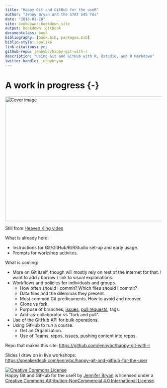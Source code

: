 ```yaml
--- 
title: "Happy Git and GitHub for the useR"
author: "Jenny Bryan and the STAT 545 TAs"
date: "2018-01-20"
site: bookdown::bookdown_site
output: bookdown::gitbook
documentclass: book
bibliography: [book.bib, packages.bib]
biblio-style: apalike
link-citations: yes
github-repo: jennybc/happy-git-with-r
description: "Using Git and GitHub with R, Rstudio, and R Markdown"
twitter-handle: jennybryan
---
```


# A work in progress {-}

<img src="img/watch-me-diff-watch-me-rebase-smaller.png" width="669" height="400" alt="Cover image" />  

Still from [Heaven King video](https://www.youtube.com/watch?v=uBWrpVrazzA)

What is already here:

  * Instructions for Git/GitHub/R/RStudio set-up and early usage.
  * Prompts for workshop activites.

What is coming:

  * More on Git itself, though will mostly rely on rest of the internet for that. I want to add / borrow / link to visual explanations.
  * Workflows and policies for individuals and groups.
    - How often should I commit? Which files should I commit?
    - Data files and the dilemmas they present.
    - Most common Git predicaments. How to avoid and recover.
    - Clone vs fork.
    - Purpose of branches, [issues](https://guides.github.com/features/issues/), [pull requests](https://help.github.com/articles/using-pull-requests/), tags.
    - Add-as-collaborator vs "fork and pull".
  * Use of the GitHub API for bulk operations.
  * Using GitHub to run a course.
    - Get an Organization.
    - Use of Teams, repos, issues, pushing content into repos.

Repo that makes this site: <https://github.com/jennybc/happy-git-with-r>

Slides I draw on in live workshops: <https://speakerdeck.com/jennybc/happy-git-and-github-for-the-user>

<a rel="license" href="http://creativecommons.org/licenses/by-nc/4.0/"><img alt="Creative Commons License" style="border-width:0" src="https://i.creativecommons.org/l/by-nc/4.0/88x31.png" /></a><br /><span xmlns:dct="http://purl.org/dc/terms/" property="dct:title">Happy Git and GitHub for the useR</span> by <a xmlns:cc="http://creativecommons.org/ns#" href="https://github.com/jennybc/happy-git-with-r" property="cc:attributionName" rel="cc:attributionURL">Jennifer Bryan</a> is licensed under a <a rel="license" href="http://creativecommons.org/licenses/by-nc/4.0/">Creative Commons Attribution-NonCommercial 4.0 International License</a>.


